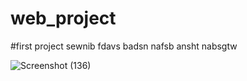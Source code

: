 # web_project
#first project
 sewnib fdavs badsn nafsb ansht nabsgtw
 
 

![Screenshot (136)](https://user-images.githubusercontent.com/98662905/194706758-bc6cdf14-5d56-4cb5-9de2-aff3cc595f98.png)
